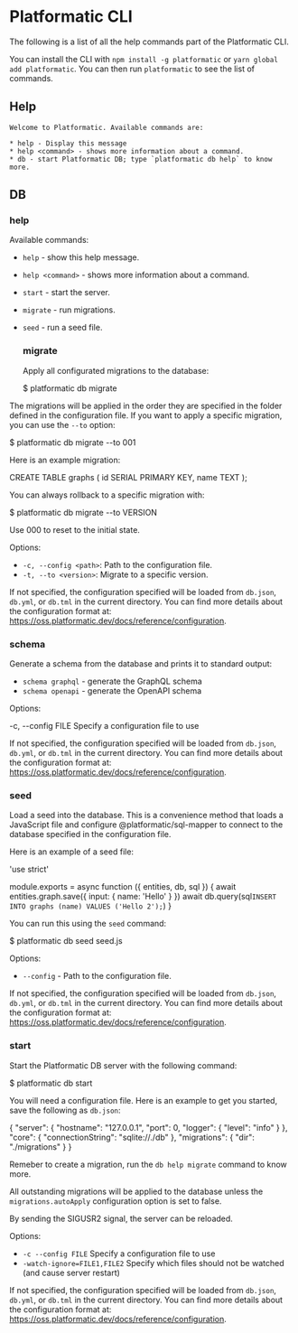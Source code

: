 # Platformatic CLI

The following is a list of all the help commands part of the Platformatic CLI.

You can install the CLI with `npm install -g platformatic` or `yarn global add platformatic`.
You can then run `platformatic` to see the list of commands.

## Help


```
Welcome to Platformatic. Available commands are:

* help - Display this message
* help <command> - shows more information about a command.
* db - start Platformatic DB; type `platformatic db help` to know more.

```


## DB


  ### help
  Available commands:

* `help` - show this help message.
* `help <command>` - shows more information about a command.
* `start` - start the server.
* `migrate` - run migrations.
* `seed` - run a seed file.

  
  ### migrate
  Apply all configurated migrations to the database:

  $ platformatic db migrate

The migrations will be applied in the order they are specified in the
folder defined in the configuration file. If you want to apply a specific migration,
you can use the `--to` option:

  $ platformatic db migrate --to 001

Here is an example migration:

  CREATE TABLE graphs (
    id SERIAL PRIMARY KEY,
    name TEXT
  );

You can always rollback to a specific migration with:

  $ platformatic db migrate --to VERSION

Use 000 to reset to the initial state.

Options:

  * `-c, --config <path>`: Path to the configuration file.
  * `-t, --to <version>`: Migrate to a specific version.

If not specified, the configuration specified will be loaded from
`db.json`, `db.yml`, or `db.tml` in the current directory.
You can find more details about the configuration format at:
https://oss.platformatic.dev/docs/reference/configuration.

  
  ### schema
  Generate a schema from the database and prints it to standard output:

* `schema graphql` - generate the GraphQL schema
* `schema openapi` - generate the OpenAPI schema

Options:

  -c, --config FILE  Specify a configuration file to use

If not specified, the configuration specified will be loaded from
`db.json`, `db.yml`, or `db.tml` in the current directory.
You can find more details about the configuration format at:
https://oss.platformatic.dev/docs/reference/configuration.

  
  ### seed
  Load a seed into the database. This is a convenience method that loads
a JavaScript file and configure @platformatic/sql-mapper to connect to
the database specified in the configuration file.

Here is an example of a seed file:

  'use strict'

  module.exports = async function ({ entities, db, sql }) {
    await entities.graph.save({ input: { name: 'Hello' } })
    await db.query(sql`
      INSERT INTO graphs (name) VALUES ('Hello 2');
    `)
  }

You can run this using the `seed` command:

  $ platformatic db seed seed.js

Options:

  * `--config` - Path to the configuration file.

If not specified, the configuration specified will be loaded from
`db.json`, `db.yml`, or `db.tml` in the current directory.
You can find more details about the configuration format at:
https://oss.platformatic.dev/docs/reference/configuration.

  
  ### start
  Start the Platformatic DB server with the following command:

 $ platformatic db start

You will need a  configuration file. Here is an example to get you
started, save the following as `db.json`:

  {
    "server": {
      "hostname": "127.0.0.1",
      "port": 0,
      "logger": {
        "level": "info"
      }
    },
    "core": {
      "connectionString": "sqlite://./db"
    },
    "migrations": {
      "dir": "./migrations"
    }
  }


Remeber to create a migration, run the `db help migrate` command
to know more.

All outstanding migrations will be applied to the database
unless the `migrations.autoApply` configuration option is set to
false.

By sending the SIGUSR2 signal, the server can be reloaded.

Options:

  * `-c --config FILE`  Specify a configuration file to use
  * `-watch-ignore=FILE1,FILE2`  Specify which files should not be watched (and cause server restart)

If not specified, the configuration specified will be loaded from
`db.json`, `db.yml`, or `db.tml` in the current directory.
You can find more details about the configuration format at:
https://oss.platformatic.dev/docs/reference/configuration.


  